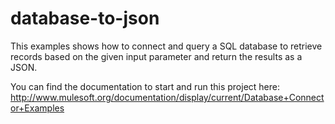 database-to-json
================

This examples shows how to connect and query a SQL database to retrieve records based on the given input parameter and return the results as a JSON.

You can find the documentation to start and run this project here:
http://www.mulesoft.org/documentation/display/current/Database+Connector+Examples
